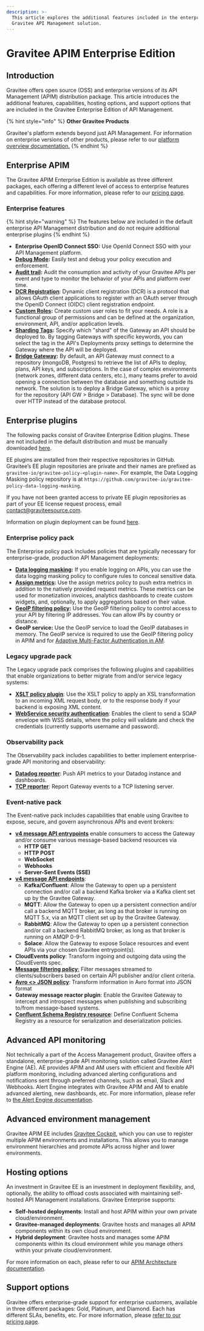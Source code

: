 ```yaml
---
description: >-
  This article explores the additional features included in the enterprise
  Gravitee API Management solution.
---
```


# Gravitee APIM Enterprise Edition

## Introduction

Gravitee offers open source (OSS) and enterprise versions of its API Management (APIM) distribution package. This article introduces the additional features, capabilities, hosting options, and support options that are included in the Gravitee Enterprise Edition of API Management.​

{% hint style="info" %}
**Other Gravitee Products**

Gravitee's platform extends beyond just API Management. For information on enterprise versions of other products, please refer to our [platform overview documentation.](https://documentation.gravitee.io/platform-overview/gravitee-essentials/gravitee-offerings-ce-vs-ee)
{% endhint %}

## Enterprise APIM

The Gravitee APIM Enterprise Edition is available as three different packages, each offering a different level of access to enterprise features and capabilities. For more information, please refer to our [pricing page](https://www.gravitee.io/pricing).

### Enterprise features

{% hint style="warning" %}
The features below are included in the default enterprise API Management distribution and do not require additional enterprise plugins
{% endhint %}

* **Enterprise OpenID Connect SSO:** Use OpenId Connect SSO with your API Management platform.
* [**Debug Mode**](../../guides/policy-design/v2-api-policy-design-studio.md#debug-mode)**:** Easily test and debug your policy execution and enforcement.
* [**Audit trail**](../../guides/api-measurement-tracking-and-analytics/#the-audit-trail)**:** Audit the consumption and activity of your Gravitee APIs per event and type to monitor the behavior of your APIs and platform over time.
* [**DCR Registration**](../../guides/api-exposure-plans-applications-and-subscriptions/plans-1.md#dynamic-client-registration-provider): Dynamic client registration (DCR) is a protocol that allows OAuth client applications to register with an OAuth server through the OpenID Connect (OIDC) client registration endpoint.
* [**Custom Roles**](../../guides/administration/user-management-and-permissions.md#roles)**:** Create custom user roles to fit your needs. A role is a functional group of permissions and can be defined at the organization, environment, API, and/or application levels.
* [**Sharding Tags**](../../getting-started/configuration/the-gravitee-api-gateway/configure-sharding-tags-for-your-gravitee-api-gateways.md)**:** Specify which "shard" of the Gateway an API should be deployed to. By tagging Gateways with specific keywords, you can select the tag in the API's Deployments proxy settings to determine the Gateway where the API will be deployed.
* [**Bridge Gateway**](../../getting-started/hybrid-deployment/#bridge-gateways)**:** By default, an API Gateway must connect to a repository (mongoDB, Postgres) to retrieve the list of APIs to deploy, plans, API keys, and subscriptions. In the case of complex environments (network zones, different data centers, etc.), many teams prefer to avoid opening a connection between the database and something outside its network. The solution is to deploy a Bridge Gateway, which is a proxy for the repository (API GW > Bridge > Database). The sync will be done over HTTP instead of the database protocol.

## Enterprise plugins

The following packs consist of Gravitee Enterprise Edition plugins. These are not included in the default distribution and must be manually downloaded [here](https://download.gravitee.io/).&#x20;

EE plugins are installed from their respective repositories in GitHub. Gravitee’s EE plugin repositories are private and their names are prefixed as `gravitee-io/gravitee-policy-<plugin-name>`. For example, the Data Logging Masking policy repository is at `https://github.com/gravitee-io/gravitee-policy-data-logging-masking`.&#x20;

If you have not been granted access to private EE plugin repositories as part of your EE license request process, email [contact@graviteesource.com](mailto:contact@graviteesource.com).

Information on plugin deployment can be found [here](../plugins.md#deployment).

### Enterprise policy pack

The Enterprise policy pack includes policies that are typically necessary for enterprise-grade, production API Management deployments:

* [**Data logging masking**](../../reference/policy-reference/data-logging-masking.md)**:** If you enable logging on APIs, you can use the data logging masking policy to configure rules to conceal sensitive data.
* [**Assign metrics**](../../reference/policy-reference/assign-metrics.md)**:** Use the assign metrics policy to push extra metrics in addition to the natively provided request metrics. These metrics can be used for monetization invoices, analytics dashboards to create custom widgets, and, optionally, to apply aggregations based on their value.
* [**GeoIP filtering policy**](../../reference/policy-reference/geoip-filtering.md)**:** Use the GeoIP filtering policy to control access to your API by filtering IP addresses. You can allow IPs by country or distance.
* **GeoIP service:** Use the GeoIP service to load the GeoIP databases in memory. The GeoIP service is required to use the GeoIP filtering policy in APIM and for [Adaptive Multi-Factor Authentication in AM](https://documentation.gravitee.io/am).

### Legacy upgrade pack

The Legacy upgrade pack comprises the following plugins and capabilities that enable organizations to better migrate from and/or service legacy systems:

* [**XSLT policy plugin**](https://app.gitbook.com/o/8qli0UVuPJ39JJdq9ebZ/s/ZOkrVhrgwaygGUoFNHRF/\~/changes/1120/reference/policy-reference/template-policy-rework-structure-35): Use the XSLT policy to apply an XSL transformation to an incoming XML request body, or to the response body if your backend is exposing XML content.
* [**WebService security authentication**](../../reference/policy-reference/ws-security-authentication.md): Enables the client to send a SOAP envelope with WSS details, where the policy will validate and check the credentials (currently supports username and password).

### Observability pack

The Observability pack includes capabilities to better implement enterprise-grade API monitoring and observability:

* [**Datadog reporter**](../../getting-started/configuration/configure-reporters/#datadog-reporter): Push API metrics to your Datadog instance and dashboards.
* [**TCP reporter**](../../getting-started/configuration/configure-reporters/#tcp-reporter): Report Gateway events to a TCP listening server.

### Event-native pack

The Event-native pack includes capabilities that enable using Gravitee to expose, secure, and govern asynchronous APIs and event brokers:

* [**v4 message API entrypoints**](../../guides/create-apis/how-to/v4-api-creation-wizard.md#step-2-entrypoints) enable consumers to access the Gateway and/or consume various message-based backend resources via
  * **HTTP GET**
  * **HTTP POST**
  * **WebSocket**
  * **Webhooks**
  * **Server-Sent Events (SSE)**
* [**v4 message API endpoints**](../../guides/create-apis/how-to/v4-api-creation-wizard.md#introspect-messages-from-event-driven-backend-endpoints):
  * **Kafka/Confluent**: Allow the Gateway to open up a persistent connection and/or call a backend Kafka broker via a Kafka client set up by the Gravitee Gateway.
  * **MQTT**: Allow the Gateway to open up a persistent connection and/or call a backend MQTT broker, as long as that broker is running on MQTT 5.x, via an MQTT client set up by the Gravitee Gateway.
  * **RabbitMQ**: Allow the Gateway to open up a persistent connection and/or call a backend RabbitMQ broker, as long as that broker is running on AMQP 0-9-1.
  * **Solace**: Allow the Gateway to expose Solace resources and event APIs via your chosen Gravitee entrypoint(s).
* **CloudEvents policy**: Transform ingoing and outgoing data using the CloudEvents spec.
* [**Message filtering policy**:](../../reference/policy-reference/message-filtering.md) Filter messages streamed to clients/subscribers based on certain API publisher and/or client criteria.
* [**Avro <> JSON policy**](../../reference/policy-reference/avro-json.md): Transform information in Avro format into JSON format
* **Gateway message reactor plugin**: Enable the Gravitee Gateway to intercept and introspect messages when publishing and subscribing to/from message-based systems.
* [**Confluent Schema Registry resource**](../../guides/api-configuration/resources.md#confluent-schema-registry): Define Confluent Schema Registry as a resource for serialization and deserialization policies.

## Advanced API monitoring

Not technically a part of the Access Management product, Gravitee offers a standalone, enterprise-grade API monitoring solution called Gravitee Alert Engine (AE). AE provides APIM and AM users with efficient and flexible API platform monitoring, including advanced alerting configurations and notifications sent through preferred channels, such as email, Slack and Webhooks. Alert Engine integrates with Gravitee APIM and AM to enable advanced alerting, new dashboards, etc. For more information, please refer to [the Alert Engine documentation](https://documentation.gravitee.io/ae/overview/introduction-to-gravitee-alert-engine).

## Advanced environment management

Gravitee APIM EE includes [Gravitee Cockpit](https://documentation.gravitee.io/gravitee-cloud), which you can use to register multiple APIM environments and installations. This allows you to manage environment hierarchies and promote APIs across higher and lower environments.

## Hosting options

An investment in Gravitee EE is an investment in deployment flexibility, and, optionally, the ability to offload costs associated with maintaining self-hosted API Management installations. Gravitee Enterprise supports:

* **Self-hosted deployments**: Install and host APIM within your own private cloud/environment.
* **Gravitee-managed deployments**: Gravitee hosts and manages all APIM components within its own cloud environment.
* **Hybrid deployment**: Gravitee hosts and manages some APIM components within its cloud environment while you manage others within your private cloud/environment.

For more information on each, please refer to our [APIM Architecture documentation](../apim-architecture.md).

## Support options

Gravitee offers enterprise-grade support for enterprise customers, available in three different packages: Gold, Platinum, and Diamond. Each has different SLAs, benefits, etc. For more information, please [refer to our pricing page](https://www.gravitee.io/pricing).
